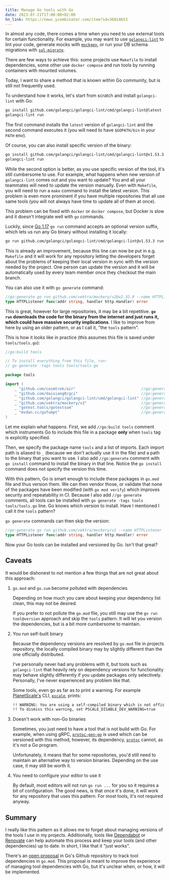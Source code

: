 ```yaml
---
title: Manage Go tools with Go
date: 2023-07-21T17:00:00+02:00
hn_link: https://news.ycombinator.com/item?id=36814653
---
```


In almost any code, there comes a time when you need to use external tools for certain functionality. For example, you may want to use [`golangci-lint`](github.com/golangci/golangci-lint) to lint your code, generate mocks with [`mockgen`](https://github.com/golang/mock), or run your DB schema migrations with [`sql-migrate`](https://github.com/rubenv/sql-migrate).

There are few ways to achieve this: some projects use `Makefile` to install dependencies, some other use `docker compose` and run tools by running containers with mounted volumes.

Today, I want to share a method that is known within Go community, but is still not frequently used.

To understand how it works, let's start from scratch and install `golangci-lint` with Go:

```sh
go install github.com/golangci/golangci-lint/cmd/golangci-lint@latest
golangci-lint run
```

The first command installs the `latest` version of `golangci-lint` and the second command executes it (you will need to have `$GOPATH/bin` in your `PATH` env).

Of course, you can also install specific version of the binary:

```sh
go install github.com/golangci/golangci-lint/cmd/golangci-lint@v1.53.3
golangci-lint run
```

While the second option is better, as you use specific version of the tool, it's still cumbersome to use. For example, what happens when new version of `golangci-lint` comes out and you want to update? You and all your teammates will need to update the version manually. Even with `Makefile`, you will need to run a `make` command to install the latest version. This problem is even more prominent if you have multiple repositories that all use same tools (you will not always have time to update all of them at once).

This problem can be fixed with `docker` or `docker compose`, but Docker is slow and it doesn't integrate well with `go` commands.

Luckily, since [Go 1.17](https://go.dev/doc/go1.17#go%20run) `go run` command accepts an optional version suffix, which lets us run any Go binary without installing it locally:

```sh
go run github.com/golangci/golangci-lint/cmd/golangci-lint@v1.53.3 run
```

This is already an improvement, because this line can now be put in e.g. `Makefile` and it will work for any repository letting the developers forget about the problems of keeping their local version in sync with the version needed by the project. One person can update the version and it will be automatically used by every team member once they checkout the main branch.

You can also use it with `go generate` command:

```go
//go:generate go run github.com/vektra/mockery/v2@v2.32.0 --name HTTPListener
type HTTPListener func(addr string, handler http.Handler) error
```

This is great, however for large repositories, it may be a bit repetitive. **`go run` downloads the code for the binary from the internet and just runs it, which could have massive security implications**. I like to improve from here by using an older pattern, or as I call it, "the `tools` pattern".

This is how it looks like in practice (this assumes this file is saved under `tools/tools.go`):

```go
//go:build tools

// To install everything from this file, run:
// go generate -tags tools tools/tools.go

package tools

import (
	_ "github.com/cosmtrek/air"                             //go:generate go install github.com/cosmtrek/air
	_ "github.com/daixiang0/gci"                            //go:generate go install github.com/daixiang0/gci
	_ "github.com/golangci/golangci-lint/cmd/golangci-lint" //go:generate go install github.com/golangci/golangci-lint/cmd/golangci-lint
	_ "github.com/vektra/mockery/v2"                        //go:generate go install github.com/vektra/mockery/v2
	_ "gotest.tools/gotestsum"                              //go:generate go install gotest.tools/gotestsum
	_ "mvdan.cc/gofumpt"                                    //go:generate go install mvdan.cc/gofumpt
)
```

Let me explain what happens. First, we add `//go:build tools` comment which instruments Go to include this file in a package **only** when `tools` tag is explicitly specified.

Then, we specify the package name `tools` and a list of imports. Each import path is aliased to `_` (because we don't actually use it in the file) and a path to the binary that you want to use. I also add `//go:generate` comment with `go install` command to install the binary in that line. Notice the `go install` command does not specify the version this time.

With this pattern, Go is smart enough to include these packages in `go.mod` file and thus version them. We can then vendor those, or validate that none of the packages have been modified (with `go mod verify`) which improves security and repeatability in CI. Because I also add `//go generate` comments, all tools can be installed with `go generate -tags tools tools/tools.go` line. Go knows which version to install. Have I mentioned I call it the `tools` pattern?

`go generate` commands can then skip the version:

```go
//go:generate go run github.com/vektra/mockery/v2 --name HTTPListener
type HTTPListener func(addr string, handler http.Handler) error
```

Now your Go tools can be installed and versioned by Go. Isn't that great?

## Caveats

It would be dishonest to not mention a few things that are not great about this approach:

1. `go.mod` and `go.sum` become polluted with dependencies

   Depending on how much you care about keeping your dependency list clean, this may not be desired.

   If you prefer to not pollute the `go.mod` file, you still may use the `go run tool@version` approach and skip the `tools` pattern. It will let you version the dependencies, but is a bit more cumbersome to maintain.

2. You run self-built binary

   Because the dependency versions are resolved by `go.mod` file in projects repository, the locally compiled binary may by slightly different than the one officially distributed.

   I've personally never had any problems with it, but tools such as `golangci-lint` that heavily rely on dependency versions for functionality may behave slightly differently if you update packages only selectively. Personally, I've never experienced any problem like that.

   Some tools, even go as far as to print a warning. For example [PlanetScale's](https://planetscale.com/) CLI, [`pscale`](https://github.com/planetscale/cli), prints:

   ```txt
   !! WARNING: You are using a self-compiled binary which is not officially supported.
   !! To dismiss this warning, set PSCALE_DISABLE_DEV_WARNING=true
   ```

3. Doesn't work with non-Go binaries

   Sometimes, you just need to have a tool that is not build with Go. For example, when using gRPC, [`protoc-gen-go`](https://github.com/golang/protobuf) is used which can be versioned with this method, however, its dependency, [`protoc`](https://grpc.io/docs/protoc-installation/) cannot, as it's not a Go program.

   Unfortunately, it means that for some repositories, you'd still need to maintain an alternative way to version binaries. Depending on the use case, it may still be worth it.

4. You need to configure your editor to use it

   By default, most editors will not run `go run ...` for you so it requires a bit of configuration. The good news, is that once it's done, it will work for any repository that uses this pattern. For most tools, it's not required anyway.

## Summary

I really like this pattern as it allows me to forget about managing versions of the tools I use in my projects. Additionally, tools like [Dependabot](https://github.com/dependabot) or [Renovate](https://www.mend.io/renovate/) can help automate this process and keep your tools (and other dependencies) up to date. In short, I like that it "just works".

There's an [open proposal](https://github.com/golang/go/issues/48429) in Go's Github repository to track tool dependencies in `go.mod`. This proposal is meant to improve the experience of managing tool dependencies with Go, but it's unclear when, or how, it will be implemented.
